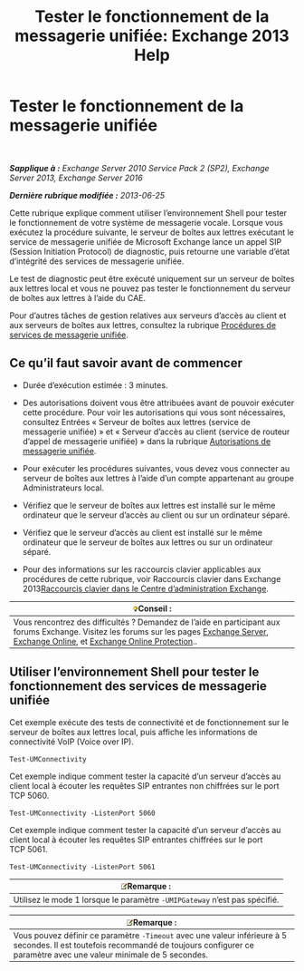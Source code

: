 ﻿---
title: 'Tester le fonctionnement de la messagerie unifiée: Exchange 2013 Help'
TOCTitle: Tester le fonctionnement de la messagerie unifiée
ms:assetid: 06c9ab4e-8272-47b1-a217-e366f7e9dbaa
ms:mtpsurl: https://technet.microsoft.com/fr-fr/library/Aa995957(v=EXCHG.150)
ms:contentKeyID: 56269360
ms.date: 05/23/2018
mtps_version: v=EXCHG.150
ms.translationtype: MT
---

# Tester le fonctionnement de la messagerie unifiée

 

_**Sapplique à :** Exchange Server 2010 Service Pack 2 (SP2), Exchange Server 2013, Exchange Server 2016_

_**Dernière rubrique modifiée :** 2013-06-25_

Cette rubrique explique comment utiliser l’environnement Shell pour tester le fonctionnement de votre système de messagerie vocale. Lorsque vous exécutez la procédure suivante, le serveur de boîtes aux lettres exécutant le service de messagerie unifiée de Microsoft Exchange lance un appel SIP (Session Initiation Protocol) de diagnostic, puis retourne une variable d’état d’intégrité des services de messagerie unifiée.

Le test de diagnostic peut être exécuté uniquement sur un serveur de boîtes aux lettres local et vous ne pouvez pas tester le fonctionnement du serveur de boîtes aux lettres à l’aide du CAE.

Pour d’autres tâches de gestion relatives aux serveurs d’accès au client et aux serveurs de boîtes aux lettres, consultez la rubrique [Procédures de services de messagerie unifiée](um-services-procedures-exchange-2013-help.md).

## Ce qu’il faut savoir avant de commencer

  - Durée d’exécution estimée : 3 minutes.

  - Des autorisations doivent vous être attribuées avant de pouvoir exécuter cette procédure. Pour voir les autorisations qui vous sont nécessaires, consultez Entrées « Serveur de boîtes aux lettres (service de messagerie unifiée) » et « Serveur d’accès au client (service de routeur d’appel de messagerie unifiée) » dans la rubrique [Autorisations de messagerie unifiée](unified-messaging-permissions-exchange-2013-help.md).

  - Pour exécuter les procédures suivantes, vous devez vous connecter au serveur de boîtes aux lettres à l’aide d’un compte appartenant au groupe Administrateurs local.

  - Vérifiez que le serveur de boîtes aux lettres est installé sur le même ordinateur que le serveur d’accès au client ou sur un ordinateur séparé.

  - Vérifiez que le serveur d’accès au client est installé sur le même ordinateur que le serveur de boîtes aux lettres ou sur un ordinateur séparé.

  - Pour des informations sur les raccourcis clavier applicables aux procédures de cette rubrique, voir Raccourcis clavier dans Exchange 2013[Raccourcis clavier dans le Centre d’administration Exchange](keyboard-shortcuts-in-the-exchange-admin-center-exchange-online-protection-help.md).

<table>
<thead>
<tr class="header">
<th><img src="images/Bb125224.tip(EXCHG.150).gif" title="Conseil" alt="Conseil" />Conseil :</th>
</tr>
</thead>
<tbody>
<tr class="odd">
<td>Vous rencontrez des difficultés ? Demandez de l’aide en participant aux forums Exchange. Visitez les forums sur les pages <a href="https://go.microsoft.com/fwlink/p/?linkid=60612">Exchange Server</a>, <a href="https://go.microsoft.com/fwlink/p/?linkid=267542">Exchange Online</a>, et <a href="https://go.microsoft.com/fwlink/p/?linkid=285351">Exchange Online Protection</a>..</td>
</tr>
</tbody>
</table>


## Utiliser l’environnement Shell pour tester le fonctionnement des services de messagerie unifiée

Cet exemple exécute des tests de connectivité et de fonctionnement sur le serveur de boîtes aux lettres local, puis affiche les informations de connectivité VoIP (Voice over IP).

    Test-UMConnectivity

Cet exemple indique comment tester la capacité d’un serveur d’accès au client local à écouter les requêtes SIP entrantes non chiffrées sur le port TCP 5060.

    Test-UMConnectivity -ListenPort 5060

Cet exemple indique comment tester la capacité d’un serveur d’accès au client local à écouter les requêtes SIP entrantes chiffrées sur le port TCP 5061.

    Test-UMConnectivity -ListenPort 5061

<table>
<thead>
<tr class="header">
<th><img src="images/JJ159664.note(EXCHG.150).gif" title="Remarque" alt="Remarque" />Remarque :</th>
</tr>
</thead>
<tbody>
<tr class="odd">
<td>Utilisez le mode 1 lorsque le paramètre <code>-UMIPGateway</code> n’est pas spécifié.</td>
</tr>
</tbody>
</table>


<table>
<thead>
<tr class="header">
<th><img src="images/JJ159664.note(EXCHG.150).gif" title="Remarque" alt="Remarque" />Remarque :</th>
</tr>
</thead>
<tbody>
<tr class="odd">
<td>Vous pouvez définir ce paramètre <code>-Timeout</code> avec une valeur inférieure à 5 secondes. Il est toutefois recommandé de toujours configurer ce paramètre avec une valeur minimale de 5 secondes.</td>
</tr>
</tbody>
</table>

